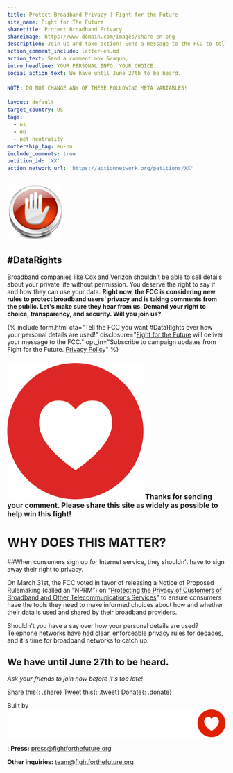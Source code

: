 ```yaml
---
title: Protect Broadband Privacy | Fight for the Future
site_name: Fight for The Future
sharetitle: Protect Broadband Privacy
shareimage: https://www.domain.com/images/share-en.png
description: Join us and take action! Send a message to the FCC to tell them you have a right to choose how your data is used.
action_comment_include: letter-en.md
action_text: Send a comment now &raquo;
intro_headline: YOUR PERSONAL INFO. YOUR CHOICE.
social_action_text: We have until June 27th to be heard.

NOTE: DO NOT CHANGE ANY OF THESE FOLLOWING META VARIABLES!

layout: default
target_country: US
tags:
  - us
  - eu
  - net-neutrality
mothership_tag: eu-nn
include_comments: true
petition_id: 'XX'
action_network_url: 'https://actionnetwork.org/petitions/XX'
---
```


![](/images/Symbol-Stop.png)

## #DataRights

Broadband companies like Cox and Verizon shouldn’t be able to sell details about your private life without permission. You deserve the right to say if and how they can use your data. **Right now, the FCC is considering new rules to protect broadband users’ privacy and is taking comments from the public. Let's make sure they hear from us. Demand your right to choice, transparency, and security. Will you join us?**

{% include form.html
  cta="Tell the FCC you want #DataRights over how your personal details are used!"
  disclosure="[Fight for the Future](https://www.fightforthefuture.org) will deliver your message to the FCC."
  opt_in="Subscribe to campaign updates from Fight for the Future. [Privacy Policy](https://www.fightforthefuture.org/privacy)"
%}

### ![](/images/heart.png) Thanks for sending your comment. Please share this site as widely as possible to help win this fight!


WHY DOES THIS MATTER?
=====================

##When consumers sign up for Internet service, they shouldn’t have to sign away their right to privacy.

On March 31st, the FCC voted in favor of releasing a Notice of Proposed
Rulemaking (called an “NPRM”) on “<a href="https://apps.fcc.gov/edocs_public/attachmatch/FCC-16-39A1.pdf">Protecting the Privacy of Customers of Broadband and Other Telecommunications Services</a>" to ensure consumers have the tools they need to make informed choices about how and whether their data is used and shared by their broadband
providers.

Shouldn't you have a say over how your personal details are used? Telephone networks have had clear, enforceable privacy rules for decades, and it's time for broadband networks to catch up.

## We have until June 27th to be heard.


_Ask your friends to join now before it's too late!_

[Share this](https://www.facebook.com/sharer/sharer.php?u=http://www.domain.com){: .share}
[Tweet this](https://twitter.com/intent/tweet?text=http%3A%2F%2Fwww.domain.com){: .tweet}
[Donate](https://donate.fightforthefuture.org/?tag=bp_priv){: .donate}




Built by ![](images/fftf-footer-logo.png)

: **Press:** [press@fightforthefuture.org](mailto:press@fightforthefuture.org)

  **Other inquiries:** [team@fightforthefuture.org](mailto:team@fightforthefuture.org)

